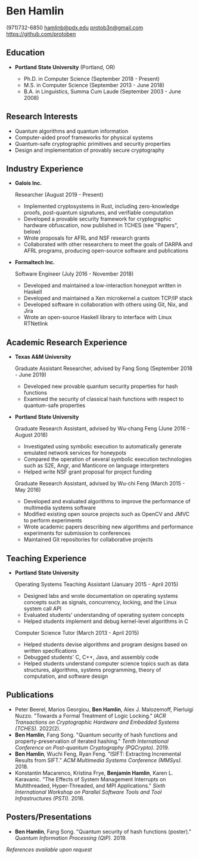 Ben Hamlin
==========

(971)732-6850
<hamlinb@pdx.edu>
<protob3n@gmail.com>
<https://github.com/protoben>


Education
---------

*   **Portland State University** (Portland, OR)

    + Ph.D. in Computer Science (September 2018 - Present)
    + M.S. in Computer Science (September 2013 - June 2018)
    + B.A. in Linguistics, Summa Cum Laude (September 2003 - June 2008)


Research Interests
------------------

* Quantum algorithms and quantum information
* Computer-aided proof frameworks for physical systems
* Quantum-safe cryptographic primitives and security properties
* Design and implementation of provably secure cryptography


Industry Experience
-------------------

*   **Galois Inc.**

    Researcher (August 2019 - Present)

    + Implemented cryptosystems in Rust, including zero-knowledge proofs,
      post-quantum signatures, and verifiable computation
    + Developed a provable security framework for cryptographic hardware
      obfuscation, now published in TCHES (see "Papers", below)
    + Wrote proposals for AFRL and NSF research grants
    + Collaborated with other researchers to meet the goals of DARPA and
      AFRL programs, producing open-source software and publications

*   **Formaltech Inc.**

    Software Engineer (July 2016 - November 2018)

    + Developed and maintained a low-interaction honeypot written in Haskell
    + Developed and maintained a Xen microkernel a custom TCP/IP stack
    + Developed software in collaboration with others using Git, Nix, and Jira
    + Wrote an open-source Haskell library to interface with Linux RTNetlink


Academic Research Experience
----------------------------

*   **Texas A&M University**

    Graduate Assistant Researcher, advised by Fang Song (September 2018 - June 2019)

    + Developed new provable quantum security properties for hash functions
    + Examined the security of classical hash functions with respect to
      quantum-safe properties

*   **Portland State University**

    Graduate Research Assistant, advised by Wu-chang Feng (June 2016 - August 2018)

    + Investigated using symbolic execution to automatically generate emulated
      network services for honeypots
    + Compared the operation of several symbolic execution technologies such as
      S2E, Angr, and Manticore on language interpreters
    + Helped write NSF grant proposal for project funding

    Graduate Research Assistant, advised by Wu-chi Feng (March 2015 - May 2016)

    + Developed and evaluated algorithms to improve the performance of
      multimedia systems software
    + Modified existing open source projects such as OpenCV and JMVC to
      perform experiments
    + Wrote academic papers describing new algorithms and performance
      experiments for submission to conferences
    + Maintained Git repositories for collaborative projects


Teaching Experience
-------------------

*   **Portland State University**

    Operating Systems Teaching Assistant (January 2015 - April 2015)

    + Designed labs and wrote documentation on operating systems concepts
      such as signals, concurrency, locking, and the Linux system call API
    + Evaluated students' understanding of operating system concepts
    + Helped students implement and debug kernel-level algorithms in C

    Computer Science Tutor (March 2013 - April 2015)

    + Helped students devise algorithms and program designs based on written
      specifications
    + Debugged students' C, C++, Java, and assembly code
    + Helped students understand computer science topics such as data
      structures, algorithms, systems programming, theory of computation, and
      software design


Publications
------------

* Peter Beerel, Marios Georgiou, **Ben Hamlin**, Alex J. Malozemoff, Pierluigi
  Nuzzo. "Towards a Formal Treatment of Logic Locking." *IACR Transactions on
  Cryptographic Hardware and Embedded Systems (TCHES).* 2022(2).
* **Ben Hamlin**, Fang Song. "Quantum security of hash functions and
  property-preservation of iterated hashing." *Tenth International Conference on
  Post-quantum Cryptography (PQCrypto).* 2019.
* **Ben Hamlin**, Wuchi Feng, Ryan Feng. "ISIFT: Extracting Incremental Results
  from SIFT." *ACM Multimedia Systems Conference (MMSys).* 2018.
* Konstantin Macarenco, Kristina Frye, **Benjamin Hamlin**, Karen L. Karavanic.
  "The Effects of System Management Interrupts on Multithreaded, Hyper-Threaded,
  and MPI Applications." *Sixth International Workshop on Parallel Software
  Tools and Tool Infrastructures (PSTI).* 2016.


Posters/Presentations
---------------------

* **Ben Hamlin**, Fang Song. "Quantum security of hash functions (poster)."
  *Quantum Information Processing (QIP).* 2019.


*References available upon request*

